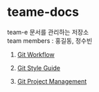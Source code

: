 # teame-docs

team-e 문서를 관리하는 저장소 <br />
team members : 홍길동, 정수빈

1. [Git Workflow](https://github.com/team-e-techeer/teame-docs/blob/main/gitproject/workflow.md)

2. [Git Style Guide](https://github.com/team-e-techeer/teame-docs/blob/main/styleguide/style-guide.md)

3. [Git Project Management](https://github.com/team-e-techeer/teame-docs/blob/main/gitproject/management.md)

